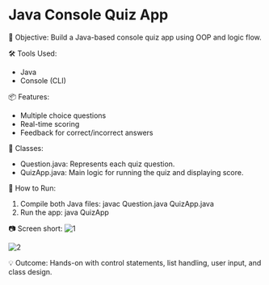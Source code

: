 # Java Console Quiz App

🎯 Objective:
Build a Java-based console quiz app using OOP and logic flow.

🛠 Tools Used:
- Java
- Console (CLI)

📦 Features:
- Multiple choice questions
- Real-time scoring
- Feedback for correct/incorrect answers

📁 Classes:
- Question.java: Represents each quiz question.
- QuizApp.java: Main logic for running the quiz and displaying score.

📌 How to Run:
1. Compile both Java files:
   javac Question.java QuizApp.java
2. Run the app:
   java QuizApp

📷 Screen short:
![1](https://github.com/user-attachments/assets/b5d101d4-0998-4eb6-866c-23067ca7a99b)

![2](https://github.com/user-attachments/assets/1adb5135-54d6-4d1f-bec3-a99bc0087940)



💡 Outcome:
Hands-on with control statements, list handling, user input, and class design.
